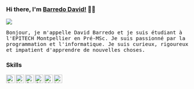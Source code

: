 ### Hi there, I'm [Barredo David!](https://github.com/barredodavid) 👋🏽
<a href="https://www.linkedin.com/in/barredo-david/" target="_blank"><img src="https://img.shields.io/badge/linkedin-%230077B5.svg?&style=for-the-badge&logo=linkedin&logoColor=white"/></a>

<p aling="left"><samp>
Bonjour, je m'appelle David Barredo et je suis étudiant à l'EPITECH Montpellier en Pré-MSc. Je suis passionné par la programmation et l'informatique. Je suis curieux, rigoureux et impatient d'apprendre de nouvelles choses.
</samp></p>

### Skills

<img align="left" alt="C++" width="23px" src="https://upload.wikimedia.org/wikipedia/commons/thumb/1/18/ISO_C%2B%2B_Logo.svg/612px-ISO_C%2B%2B_Logo.svg.png" />
<img align="left" alt="HTML" width="23px" src="https://upload.wikimedia.org/wikipedia/commons/thumb/6/61/HTML5_logo_and_wordmark.svg/512px-HTML5_logo_and_wordmark.svg.png" />
<img align="left" alt="CSS" width="23px" src="https://upload.wikimedia.org/wikipedia/commons/thumb/d/d5/CSS3_logo_and_wordmark.svg/1200px-CSS3_logo_and_wordmark.svg.png" />
<img align="left" alt="GitHub" width="23px" src="https://cdn.jsdelivr.net/npm/simple-icons@3.2.0/icons/github.svg" />
<img align="left" alt="MySQL" width="23px" src="https://cdn.jsdelivr.net/npm/simple-icons@3.2.0/icons/mysql.svg" />
<img align="left" alt="Linux" width="23px" src="https://www.vectorlogo.zone/logos/linux/linux-icon.svg" />
<br>
<br>
